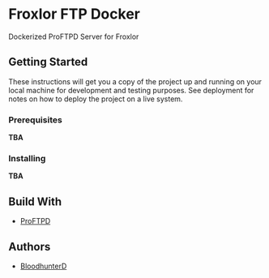 # Froxlor FTP Docker

Dockerized ProFTPD Server for Froxlor

## Getting Started

These instructions will get you a copy of the project up and running on your local machine for development and testing purposes.
See deployment for notes on how to deploy the project on a live system.

### Prerequisites

**TBA**

### Installing

**TBA**

## Build With

* [ProFTPD](http://www.proftpd.org/)

## Authors

* [BloodhunterD](https://github.com/bloodhunterd)
